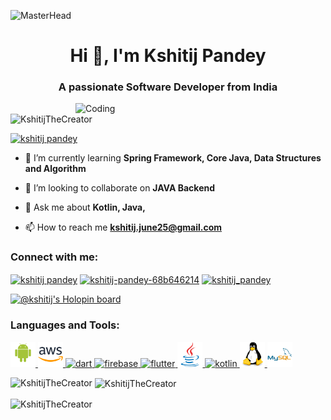 ![MasterHead](https://1.bp.blogspot.com/-7A4WynwLsMw/XbBpCXG8fHI/AAAAAAAAMt4/uOa1bpLskYgrwGbllhSu2SDj_Mig8SXJQCLcBGAsYHQ/s1600/2000_600px.gif)
<h1 align="center">Hi 👋, I'm Kshitij Pandey</h1>
<h3 align="center">A passionate Software Developer from India</h3>
<img align="right" alt="Coding" width="400" src="https://cdn.dribbble.com/users/1162077/screenshots/3848914/programmer.gif">

<p align="left"> <img src="https://komarev.com/ghpvc/?username=KshitijTheCreator&label=Profile%20views&color=0e75b6&style=flat" alt="KshitijTheCreator" /> </p>

<p align="left"> <a href="https://twitter.com/kshitij pandey" target="blank"><img src="https://img.shields.io/twitter/follow/kshitij pandey?logo=twitter&style=for-the-badge" alt="kshitij pandey" /></a> </p>

- 🌱 I’m currently learning **Spring Framework, Core Java, Data Structures and Algorithm**

- 👯 I’m looking to collaborate on **JAVA Backend**

- 💬 Ask me about **Kotlin, Java,**

- 📫 How to reach me **kshitij.june25@gmail.com**

<h3 align="left">Connect with me:</h3>
<p align="left">
<a href="https://twitter.com/kshitij pandey" target="blank"><img align="center" src="https://raw.githubusercontent.com/rahuldkjain/github-profile-readme-generator/master/src/images/icons/Social/twitter.svg" alt="kshitij pandey" height="30" width="40" /></a>
<a href="https://linkedin.com/in/kshitij-pandey-68b646214" target="blank"><img align="center" src="https://raw.githubusercontent.com/rahuldkjain/github-profile-readme-generator/master/src/images/icons/Social/linked-in-alt.svg" alt="kshitij-pandey-68b646214" height="30" width="40" /></a>
<a href="https://www.leetcode.com/kshitij_pandey" target="blank"><img align="center" src="https://raw.githubusercontent.com/rahuldkjain/github-profile-readme-generator/master/src/images/icons/Social/leet-code.svg" alt="kshitij_pandey" height="30" width="40" /></a>
</p>

[![@kshitij's Holopin board](https://holopin.io/api/user/board?user=kshitij)](https://holopin.io/@kshitij)

<h3 align="left">Languages and Tools:</h3>
<p align="left"> <a href="https://developer.android.com" target="_blank" rel="noreferrer"> <img src="https://raw.githubusercontent.com/devicons/devicon/master/icons/android/android-original-wordmark.svg" alt="android" width="40" height="40"/> </a> <a href="https://aws.amazon.com" target="_blank" rel="noreferrer"> <img src="https://raw.githubusercontent.com/devicons/devicon/master/icons/amazonwebservices/amazonwebservices-original-wordmark.svg" alt="aws" width="40" height="40"/> </a> <a href="https://dart.dev" target="_blank" rel="noreferrer"> <img src="https://www.vectorlogo.zone/logos/dartlang/dartlang-icon.svg" alt="dart" width="40" height="40"/> </a> <a href="https://firebase.google.com/" target="_blank" rel="noreferrer"> <img src="https://www.vectorlogo.zone/logos/firebase/firebase-icon.svg" alt="firebase" width="40" height="40"/> </a> <a href="https://flutter.dev" target="_blank" rel="noreferrer"> <img src="https://www.vectorlogo.zone/logos/flutterio/flutterio-icon.svg" alt="flutter" width="40" height="40"/> </a> <a href="https://www.java.com" target="_blank" rel="noreferrer"> <img src="https://raw.githubusercontent.com/devicons/devicon/master/icons/java/java-original.svg" alt="java" width="40" height="40"/> </a> <a href="https://kotlinlang.org" target="_blank" rel="noreferrer"> <img src="https://www.vectorlogo.zone/logos/kotlinlang/kotlinlang-icon.svg" alt="kotlin" width="40" height="40"/> </a> <a href="https://www.linux.org/" target="_blank" rel="noreferrer"> <img src="https://raw.githubusercontent.com/devicons/devicon/master/icons/linux/linux-original.svg" alt="linux" width="40" height="40"/> </a> <a href="https://www.mysql.com/" target="_blank" rel="noreferrer"> <img src="https://raw.githubusercontent.com/devicons/devicon/master/icons/mysql/mysql-original-wordmark.svg" alt="mysql" width="40" height="40"/> </a> </p>

<p><img align="left" src="https://github-readme-stats.vercel.app/api/top-langs?username=KshitijTheCreator&show_icons=true&locale=en&layout=compact" alt="KshitijTheCreator" /></p>

<p>&nbsp;<img align="center" src="https://github-readme-stats.vercel.app/api?username=KshitijTheCreator&show_icons=true&locale=en" alt="KshitijTheCreator" /></p>

<p><img align="center" src="https://github-readme-streak-stats.herokuapp.com/?user=KshitijTheCreator&" alt="KshitijTheCreator" /></p>
